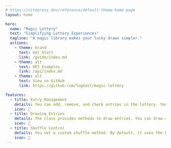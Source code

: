 ```yaml
---
# https://vitepress.dev/reference/default-theme-home-page
layout: home

hero:
  name: "Magic Lottery"
  text: "Simplifying Lottery Experiences"
  tagline: "A magic library makes your lucky draws simpler."
  actions:
    - theme: brand
      text: Get Start
      link: /guide/index.md
    - theme: alt
      text: API Examples
      link: /api/index.md
    - theme: alt
      text: View on GitHub
      link: https://github.com/logeast/magic-lottery

features:
  - title: Entry Management
    details: You can add, remove, and check entries in the lottery. You can also get the size of the lottery and check if it's empty.
    icon: 🐶
  - title: Drawing Entries
    details: The class provides methods to draw entries. You can draw all shuffled entries, the first winner, or a specified number of winners.
    icon: 🦀
  - title: Shuffle Control
    details: You set a custom shuffle method. By default, it uses the Fisher-Yates Shuffle Algorithm to shuffle the entries.
    icon: 🐬
---
```

